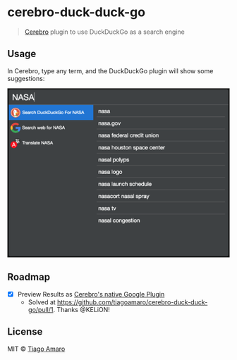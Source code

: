 # cerebro-duck-duck-go

> [Cerebro](https://cerebroapp.com) plugin to use DuckDuckGo as a search engine

## Usage

In Cerebro, type any term, and the DuckDuckGo plugin will show some suggestions:

![Sample](screenshot.png)

## Roadmap

- [x] Preview Results as [Cerebro's native Google Plugin](https://github.com/KELiON/cerebro/blob/master/app/main/plugins/core/google/index.js)
    - Solved at https://github.com/tiagoamaro/cerebro-duck-duck-go/pull/1. Thanks @KELiON!

## License

MIT © [Tiago Amaro](http://tiagoamaro.com.br)

